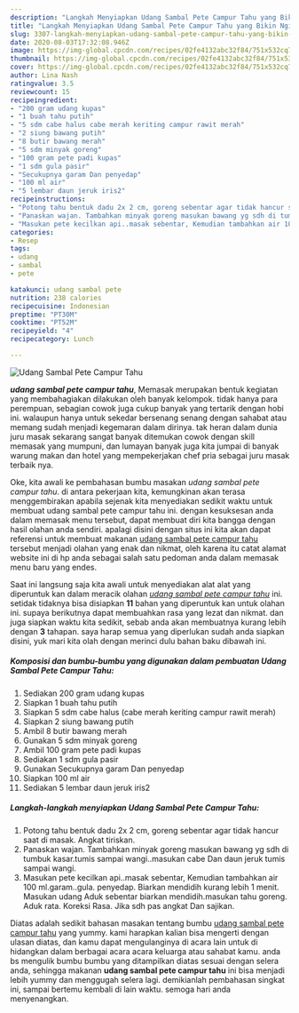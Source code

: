```yaml
---
description: "Langkah Menyiapkan Udang Sambal Pete Campur Tahu yang Bikin Ngiler"
title: "Langkah Menyiapkan Udang Sambal Pete Campur Tahu yang Bikin Ngiler"
slug: 3307-langkah-menyiapkan-udang-sambal-pete-campur-tahu-yang-bikin-ngiler
date: 2020-08-03T17:32:08.946Z
image: https://img-global.cpcdn.com/recipes/02fe4132abc32f84/751x532cq70/udang-sambal-pete-campur-tahu-foto-resep-utama.jpg
thumbnail: https://img-global.cpcdn.com/recipes/02fe4132abc32f84/751x532cq70/udang-sambal-pete-campur-tahu-foto-resep-utama.jpg
cover: https://img-global.cpcdn.com/recipes/02fe4132abc32f84/751x532cq70/udang-sambal-pete-campur-tahu-foto-resep-utama.jpg
author: Lina Nash
ratingvalue: 3.5
reviewcount: 15
recipeingredient:
- "200 gram udang kupas"
- "1 buah tahu putih"
- "5 sdm cabe halus cabe merah keriting campur rawit merah"
- "2 siung bawang putih"
- "8 butir bawang merah"
- "5 sdm minyak goreng"
- "100 gram pete padi kupas"
- "1 sdm gula pasir"
- "Secukupnya garam Dan penyedap"
- "100 ml air"
- "5 lembar daun jeruk iris2"
recipeinstructions:
- "Potong tahu bentuk dadu 2x 2 cm, goreng sebentar agar tidak hancur saat di masak. Angkat tiriskan."
- "Panaskan wajan. Tambahkan minyak goreng masukan bawang yg sdh di tumbuk kasar.tumis sampai wangi..masukan cabe Dan daun jeruk tumis sampai wangi."
- "Masukan pete kecilkan api..masak sebentar, Kemudian tambahkan air 100 ml.garam..gula. penyedap. Biarkan mendidih kurang lebih 1 menit. Masukan udang Aduk sebentar biarkan mendidih.masukan tahu goreng. Aduk rata. Koreksi Rasa. Jika sdh pas angkat Dan sajikan."
categories:
- Resep
tags:
- udang
- sambal
- pete

katakunci: udang sambal pete 
nutrition: 238 calories
recipecuisine: Indonesian
preptime: "PT30M"
cooktime: "PT52M"
recipeyield: "4"
recipecategory: Lunch

---
```



![Udang Sambal Pete Campur Tahu](https://img-global.cpcdn.com/recipes/02fe4132abc32f84/751x532cq70/udang-sambal-pete-campur-tahu-foto-resep-utama.jpg)

<b><i>udang sambal pete campur tahu</i></b>, Memasak merupakan bentuk kegiatan yang membahagiakan dilakukan oleh banyak kelompok. tidak hanya para perempuan, sebagian cowok juga cukup banyak yang tertarik dengan hobi ini. walaupun hanya untuk sekedar bersenang senang dengan sahabat atau memang sudah menjadi kegemaran dalam dirinya. tak heran dalam dunia juru masak sekarang sangat banyak ditemukan cowok dengan skill memasak yang mumpuni, dan lumayan banyak juga kita jumpai di banyak warung makan dan hotel yang mempekerjakan chef pria sebagai juru masak terbaik nya.



Oke, kita awali ke pembahasan bumbu masakan <i>udang sambal pete campur tahu</i>. di antara pekerjaan kita, kemungkinan akan terasa menggembirakan apabila sejenak kita menyediakan sedikit waktu untuk membuat udang sambal pete campur tahu ini. dengan kesuksesan anda dalam memasak menu tersebut, dapat membuat diri kita bangga dengan hasil olahan anda sendiri. apalagi disini dengan situs ini kita akan dapat referensi untuk membuat makanan <u>udang sambal pete campur tahu</u> tersebut menjadi olahan yang enak dan nikmat, oleh karena itu catat alamat website ini di hp anda sebagai salah satu pedoman anda dalam memasak menu baru yang endes.


Saat ini langsung saja kita awali untuk menyediakan alat alat yang diperuntuk kan dalam meracik olahan <u><i>udang sambal pete campur tahu</i></u> ini. setidak tidaknya bisa disiapkan <b>11</b> bahan yang diperuntuk kan untuk olahan ini. supaya berikutnya dapat membuahkan rasa yang lezat dan nikmat. dan juga siapkan waktu kita sedikit, sebab anda akan membuatnya kurang lebih dengan <b>3</b> tahapan. saya harap semua yang diperlukan sudah anda siapkan disini, yuk mari kita olah dengan merinci dulu bahan baku dibawah ini.

<!--inarticleads1-->

##### Komposisi dan bumbu-bumbu yang digunakan dalam pembuatan Udang Sambal Pete Campur Tahu:

1. Sediakan 200 gram udang kupas
1. Siapkan 1 buah tahu putih
1. Siapkan 5 sdm cabe halus (cabe merah keriting campur rawit merah)
1. Siapkan 2 siung bawang putih
1. Ambil 8 butir bawang merah
1. Gunakan 5 sdm minyak goreng
1. Ambil 100 gram pete padi kupas
1. Sediakan 1 sdm gula pasir
1. Gunakan Secukupnya garam Dan penyedap
1. Siapkan 100 ml air
1. Sediakan 5 lembar daun jeruk iris2




<!--inarticleads2-->

##### Langkah-langkah menyiapkan Udang Sambal Pete Campur Tahu:

1. Potong tahu bentuk dadu 2x 2 cm, goreng sebentar agar tidak hancur saat di masak. Angkat tiriskan.
1. Panaskan wajan. Tambahkan minyak goreng masukan bawang yg sdh di tumbuk kasar.tumis sampai wangi..masukan cabe Dan daun jeruk tumis sampai wangi.
1. Masukan pete kecilkan api..masak sebentar, Kemudian tambahkan air 100 ml.garam..gula. penyedap. Biarkan mendidih kurang lebih 1 menit. Masukan udang Aduk sebentar biarkan mendidih.masukan tahu goreng. Aduk rata. Koreksi Rasa. Jika sdh pas angkat Dan sajikan.




Diatas adalah sedikit bahasan masakan tentang bumbu <u>udang sambal pete campur tahu</u> yang yummy. kami harapkan kalian bisa mengerti dengan ulasan diatas, dan kamu dapat mengulanginya di acara lain untuk di hidangkan dalam berbagai acara acara keluarga atau sahabat kamu. anda bs mengulik bumbu bumbu yang ditampilkan diatas sesuai dengan selera anda, sehingga makanan <b>udang sambal pete campur tahu</b> ini bisa menjadi lebih yummy dan menggugah selera lagi. demikianlah pembahasan singkat ini, sampai bertemu kembali di lain waktu. semoga hari anda menyenangkan.
